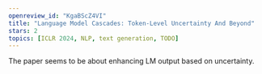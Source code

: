```yaml
---
openreview_id: "KgaBScZ4VI"
title: "Language Model Cascades: Token-Level Uncertainty And Beyond"
stars: 2
topics: [ICLR 2024, NLP, text generation, TODO]
---
```


The paper seems to be about enhancing LM output based on uncertainty.
